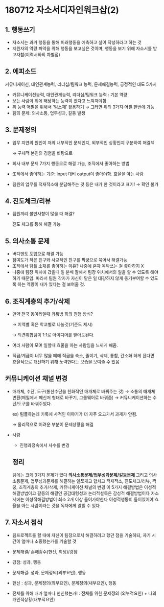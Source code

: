 # 180712 자소서디자인워크샵(2)





## 1. 행동쓰기

* 자소서는 과거 행동을 통해 미래행동을 예측하고 싶어 작성하라고 하는 것
* 지원자의 역량 파악을 위해 행동을 보고싶은 것이며, 행동을 보기 위해 자소서를 받고자함(이력서와의 차별점)



## 2. 에피소드

커뮤니케이션, 대인관계능력, 리더십/팀워크 능력, 문제해결능력, 긍정적인 태도 5가지

* 커뮤니케이션능력, 대인관계능력, 리더십/팀워크 능력 : 기본 역량
* 보는 사람이 위에 해당하는 능력이 있다고 느껴져야함.
* 위 능력 어필을 위해서 '팀소재' 활용하기 → 그러면 위의 3가지 어필 한번에 가능
* 팀의 문제: 의사소통, 업무성과, 갈등 발생





## 3. 문제정의

* 업무 지연의 원인이 저의 내부적인 문제인지, 외부적인 상황인지 구분하여 해결책 

  → 구체적 본인의 경험을 바탕으로 

* 회사 내부 문제 7가지 행동으로 해결 가능, 조직에서 좋아하는 방법

* 조직에서 좋아하는 기준: input 대비 output이 좋아야함. 효율을 아는 사람

* 팀원의 업무를 적재적소에 분담해주는 것 등은 내가 한 것이라고 표기! → 확인 불가





## 4. 진도체크/리뷰

* 팀원끼리 불만사항이 많을 때 해결?

  진도 체크를 통해 해결 가능



## 5. 의사소통 문제

* 버디멘토 도입으로 해결 가능
* 참여도가 적은 친구와 사교적인 친구를 짝궁으로 묶어서 해결가능
* 조직에서 팀플 소재를 좋아하는 이유? 나중에 혼자 독박쓰는 걸 좋아하지 X
* 나중에 팀장 위치에 갔을때 일 분배 잘해서 팀장 위치에서의 일을 할 수 있도록 해야하기 때문임. 따라서 팀원 각자가 자신이 맡은 일 대강하지 않게 동기부여할 수 있도록 하는 역량이 내가 있다는 걸 보여줄 것.



## 6. 조직계층의 추가/삭제

* 만약 전국 동아리일때 카톡방 회의 진행 방식?

  → 지역별 혹은 학교별로 나눌것(기준도 제시)

  → 의견취합팀이 1:1로 아이디어를 받아도된다.

* 여러 사람이 모여 일할때 효울을 아는 사람임을 느끼게 해줌.

* 직급/계급이 너무 많을 때에 직급을 축소, 줄이기, 삭제, 통합, 간소화 하게 된다면 효율적으로 개선하기 위해 노력한다는 모습을 보여줄 수 있음



## 커뮤니케이션 채널 변경

* 매개체, 수단, 도구(통신수단을 친화적인 매개체로 바꿔주는 것) → 소통의 매개체 변환(메일에서 메신저 형태로 바꾸기, 그룹웨어로 바꿔줌) → 커뮤니케이션하는 수단/도구를 바꿔주었다.

  ex) 팀플하는데 카톡에 사적인 이야기가 더 자주 오고가서 과제가 안됨.

 

  → 물리적으로 어려운 부분이 문제상황을 해결



  

* 사람

  * 진행과정속에서 사수를 변경



  

  

  

  ## 정리

  팀에는 크게 3가지 문제가 있다
  <u>**의사소통문제/업무성과문제/갈등문제**</u>
  그리고 의사소통문제, 업무성과문제를 해결하는
  일쪼개고 합치고 적재적소, 진도체크/리뷰, 짝꿍, 조직계층의 추가/삭제, 커뮤니케이션 채널의 변경
  이 5가지 해결방법은 이성적 해결방법이고
  갈등의 해결인 공감대형성과 논리적설득은 감성적 해결방법이다
  자소서에는 이성적해결방법이 최소 2개 이상 들어가야한다
  이성적행동이 들어있어야
  효율을 아는 사람이라는 것을 독자에게 알릴 수 있다

  

  

## 7. 자소서 첨삭


* 팀프로젝트를 할 때에 자신이 팀장으로서 해결하려고 했던 점을 기술하되, 자기 시간이 얼마나 소중했는가를 기술할 것

* 문제해결/ 손해감수(헌신, 희생)/강점

* 강점: 성과, 행동

* 문제해결: 성과, 문제정의(외부요인), 행동

* 헌신 : 성과, 문제정의(외부요인), 문제정의(내부요인), 행동

* 전체를 위해 내가 얼마나 헌신했는가! : 전체를 위한 문제정의 (외부적요인) + 나의 개인적상황(내부적요인)
